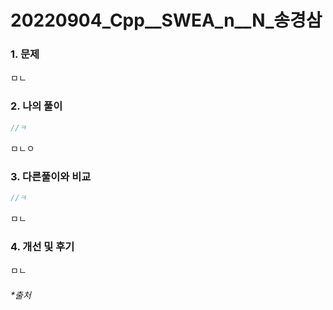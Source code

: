 # 20220904_Cpp__SWEA_n__N_송경삼

### 1. 문제

ㅁㄴ

### 2. 나의 풀이

```cpp
//ㅋ
```

ㅁㄴㅇ

### 3. 다른풀이와 비교

```cpp
//ㅋ
```

ㅁㄴ

### 4. 개선 및 후기

ㅁㄴ

###### *출처
